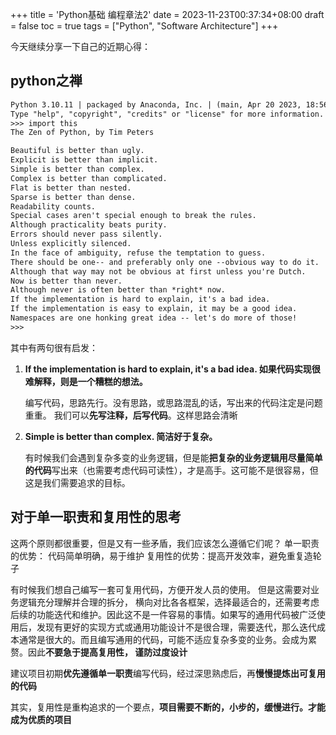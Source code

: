 +++
title = 'Python基础 编程章法2'
date = 2023-11-23T00:37:34+08:00
draft = false
toc = true
tags = ["Python", "Software Architecture"]
+++


<!-- [TOC] -->
今天继续分享一下自己的近期心得：

## python之禅

```txt
Python 3.10.11 | packaged by Anaconda, Inc. | (main, Apr 20 2023, 18:56:50) [MSC v.1916 64 bit (AMD64)] on win32
Type "help", "copyright", "credits" or "license" for more information.
>>> import this
The Zen of Python, by Tim Peters

Beautiful is better than ugly.
Explicit is better than implicit.
Simple is better than complex.
Complex is better than complicated.
Flat is better than nested.
Sparse is better than dense.
Readability counts.
Special cases aren't special enough to break the rules.
Although practicality beats purity.
Errors should never pass silently.
Unless explicitly silenced.
In the face of ambiguity, refuse the temptation to guess.
There should be one-- and preferably only one --obvious way to do it.
Although that way may not be obvious at first unless you're Dutch.
Now is better than never.
Although never is often better than *right* now.
If the implementation is hard to explain, it's a bad idea.
If the implementation is easy to explain, it may be a good idea.
Namespaces are one honking great idea -- let's do more of those!
>>>
```

其中有两句很有启发：

1. **If the implementation is hard to explain, it's a bad idea. 如果代码实现很难解释，则是一个糟糕的想法。**

    编写代码，思路先行。没有思路，或思路混乱的话，写出来的代码注定是问题重重。
    我们可以**先写注释，后写代码**。这样思路会清晰

2. **Simple is better than complex. 简洁好于复杂。**

    有时候我们会遇到复杂多变的业务逻辑，但是能**把复杂的业务逻辑用尽量简单的代码**写出来（也需要考虑代码可读性），才是高手。这可能不是很容易，但这是我们需要追求的目标。

## 对于单一职责和复用性的思考

这两个原则都很重要，但是又有一些矛盾，我们应该怎么遵循它们呢？
单一职责的优势： 代码简单明确，易于维护
复用性的优势：提高开发效率，避免重复造轮子

有时候我们想自己编写一套可复用代码，方便开发人员的使用。 但是这需要对业务逻辑充分理解并合理的拆分， 横向对比各各框架，选择最适合的，还需要考虑后续的功能迭代和维护。因此这不是一件容易的事情。如果写的通用代码被广泛使用后，发现有更好的实现方式或通用功能设计不是很合理，需要迭代，那么迭代成本通常是很大的。而且编写通用的代码，可能不适应复杂多变的业务。会成为累赘。因此**不要急于提高复用性， 谨防过度设计**

建议项目初期**优先遵循单一职责**编写代码，经过深思熟虑后，再**慢慢提炼出可复用的代码**

其实，复用性是重构追求的一个要点，**项目需要不断的，小步的，缓慢进行。才能成为优质的项目**
